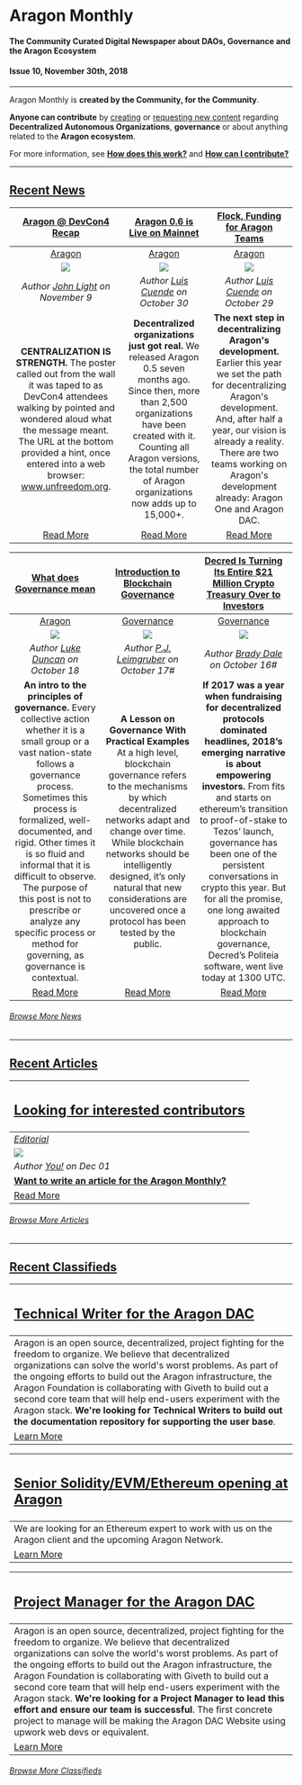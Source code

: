 
# Aragon Monthly
#### The Community Curated Digital Newspaper about DAOs, Governance and the Aragon Ecosystem
#### Issue 10, November 30th, 2018
___

Aragon Monthly is **created by the Community, for the Community**.

**Anyone can contribute** by [creating](/guides/guide_for_submitting_a_new_pull_request.md) or [requesting new content](https://github.com/aragon/aragon-monthly/issues) regarding **Decentralized Autonomous Organizations**, **governance** or about anything related to the **Aragon ecosystem**.

For more information, see [**How does this work?**](/info/index.md#how-does-this-work) and [**How can I contribute?**](/info/index.md#how-can-i-contribute)
___

## [Recent News](news/index.md)

[**Aragon @ DevCon4 Recap**](https://blog.aragon.org/devcon4-recap/) | [**Aragon 0.6 is Live on Mainnet**](https://blog.aragon.org/aragon-06-is-live-on-mainnet/) | [**Flock, Funding for Aragon Teams**](https://blog.aragon.org/flock-funding-for-aragon-teams/) |
:-----------:|:-----------:|:-----------:|
[Aragon](https://monthly.aragon.org/news/aragon/) |[Aragon](https://monthly.aragon.org/news/aragon/) | [Aragon](https://monthly.aragon.org/news/aragon/) |
[<img src="https://blog.aragon.org/content/images/2018/11/header_post.jpg">](https://blog.aragon.org/devcon4-recap/) | [<img src="https://blog.aragon.org/content/images/2018/10/header_06_mainnet_small.jpg">](https://blog.aragon.org/aragon-06-is-live-on-mainnet/) | [<img src="https://blog.aragon.org/content/images/2018/10/Flock_header02.png">](https://blog.aragon.org/flock-funding-for-aragon-teams/) |
_Author [John Light](https://blog.aragon.org/author/light/) on November 9_ | _Author [Luis Cuende](https://blog.aragon.org/author/luis/) on October 30_ | _Author [Luis Cuende](https://blog.aragon.org/author/luis/) on October 29_ |
**CENTRALIZATION IS STRENGTH.** The poster called out from the wall it was taped to as DevCon4 attendees walking by pointed and wondered aloud what the message meant. The URL at the bottom provided a hint, once entered into a web browser: www.unfreedom.org. | **Decentralized organizations just got real.** We released Aragon 0.5 seven months ago. Since then, more than 2,500 organizations have been created with it. Counting all Aragon versions, the total number of Aragon organizations now adds up to 15,000+. | **The next step in decentralizing Aragon's development.** Earlier this year we set the path for decentralizing Aragon's development. And, after half a year, our vision is already a reality. There are two teams working on Aragon's development already: Aragon One and Aragon DAC. |
[Read More](https://blog.aragon.org/devcon4-recap/) | [Read More](https://blog.aragon.org/aragon-06-is-live-on-mainnet/) | [Read More](https://blog.aragon.org/flock-funding-for-aragon-teams/) |

[**What does Governance mean**](https://blog.aragon.org/what-does-governance-mean/) | [**Introduction to Blockchain Governance**](https://blog.district0x.io/introduction-to-blockchain-governance-bc6eea42ada3) | [**Decred Is Turning Its Entire $21 Million Crypto Treasury Over to Investors**](https://www.coindesk.com/decred-is-turning-its-entire-21-million-crypto-treasury-over-to-investors) |
:-----------:|:-----------:|:-----------:|
[Aragon](https://monthly.aragon.org/news/aragon/) | [Governance](https://monthly.aragon.org/news/governance/) | [Governance](https://monthly.aragon.org/news/governance/) |
[<img src="https://blog.aragon.org/content/images/2018/10/what_does_governance_mean_header_small2.png">](https://blog.aragon.org/what-does-governance-mean/) | [<img src="https://cdn-images-1.medium.com/max/1600/1*MA-1rIwl-r0n4NlhuFQQaQ.jpeg">](https://blog.district0x.io/introduction-to-blockchain-governance-bc6eea42ada3) | [<img src="https://www.coindesk.com/wp-content/uploads/2018/10/Parthenon-860x430.jpg">](https://www.coindesk.com/decred-is-turning-its-entire-21-million-crypto-treasury-over-to-investors) |
_Author [Luke Duncan](https://blog.aragon.org/author/luke/) on October 18_ | _Author [P.J. Leimgruber](https://blog.district0x.io/@misterpeej?source=post_header_lockup) on October 17#_ | _Author [Brady Dale](https://www.coindesk.com/author/bdale) on October 16#_ |
**An intro to the principles of governance.** Every collective action whether it is a small group or a vast nation-state follows a governance process. Sometimes this process is formalized, well-documented, and rigid. Other times it is so fluid and informal that it is difficult to observe. The purpose of this post is not to prescribe or analyze any specific process or method for governing, as governance is contextual. | **A Lesson on Governance With Practical Examples** At a high level, blockchain governance refers to the mechanisms by which decentralized networks adapt and change over time. While blockchain networks should be intelligently designed, it’s only natural that new considerations are uncovered once a protocol has been tested by the public. | **If 2017 was a year when fundraising for decentralized protocols dominated headlines, 2018’s emerging narrative is about empowering investors.**  From fits and starts on ethereum’s transition to proof-of-stake to Tezos’ launch, governance has been one of the persistent conversations in crypto this year. But for all the promise, one long awaited approach to blockchain governance, Decred’s Politeia software, went live today at 1300 UTC. |
[Read More](https://blog.aragon.org/what-does-governance-mean/) | [Read More](https://blog.district0x.io/introduction-to-blockchain-governance-bc6eea42ada3) | [Read More](https://www.coindesk.com/decred-is-turning-its-entire-21-million-crypto-treasury-over-to-investors) |

###### [Browse More News](news/index.md)

___
## [Recent Articles](articles/index.md)

[<h2>Looking for interested contributors</h2>](https://monthly.aragon.org/guides/guide_for_submitting_articles/ ) |
:-----------|
[_Editorial_](https://monthly.aragon.org/guides/guide_for_submitting_articles/ ) |
![](https://images.unsplash.com/photo-1489533119213-66a5cd877091?ixlib=rb-0.3.5&ixid=eyJhcHBfaWQiOjEyMDd9&s=7c006c52fd09caf4e97536de8fcf5067&auto=format&fit=crop&w=1351&q=80) |
_Author [You!](https://monthly.aragon.org/guides/guide_for_submitting_articles/ ) on Dec 01_ |
[**Want to write an article for the Aragon Monthly?**](https://monthly.aragon.org/guides/guide_for_submitting_articles/) |
[Read More](https://monthly.aragon.org/guides/guide_for_submitting_articles/ ) |

###### [Browse More Articles](articles/index.md)
___
## [Recent Classifieds](classifieds/index.md)

[<h2>**Technical Writer for the Aragon DAC**</h2>](https://wiki.aragon.one/jobs/openings/DAC-Technical_Writer/) |
:-----------|
Aragon is an open source, decentralized, project fighting for the freedom to organize. We believe that decentralized organizations can solve the world's worst problems. As part of the ongoing efforts to build out the Aragon infrastructure, the Aragon Foundation is collaborating with Giveth to build out a second core team that will help end-users experiment with the Aragon stack. **We're looking for Technical Writers to build out the documentation repository for supporting the user base**. |
[Learn More](https://wiki.aragon.one/jobs/openings/DAC-Technical_Writer/) |

[<h2>**Senior Solidity/EVM/Ethereum opening at Aragon**</h2>](https://wiki.aragon.one/jobs/openings/solidity/) |
:-----------|
We are looking for an Ethereum expert to work with us on the Aragon client and the upcoming Aragon Network. |
[Learn More](https://wiki.aragon.one/jobs/openings/solidity/) |

[<h2>**Project Manager for the Aragon DAC**</h2>](https://wiki.aragon.one/jobs/openings/DAC-Project_Manager/) |
:-----------|
Aragon is an open source, decentralized, project fighting for the freedom to organize. We believe that decentralized organizations can solve the world's worst problems. As part of the ongoing efforts to build out the Aragon infrastructure, the Aragon Foundation is collaborating with Giveth to build out a second core team that will help end-users experiment with the Aragon stack. **We're looking for a Project Manager to lead this effort and ensure our team is successful**. The first concrete project to manage will be making the Aragon DAC Website using upwork web devs or equivalent. |
[Learn More](https://wiki.aragon.one/jobs/openings/DAC-Project_Manager/) |

###### [Browse More Classifieds](classifieds/index.md)
